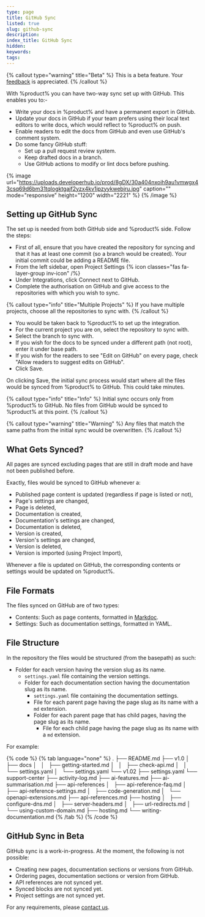 ```yaml
---
type: page
title: GitHub Sync
listed: true
slug: github-sync
description: 
index_title: GitHub Sync
hidden: 
keywords: 
tags: 
---
```




{% callout type="warning" title="Beta" %}
This is a beta feature. Your [feedback](/support-center/contact-us) is appreciated.
{% /callout %}


With %product% you can have two-way sync set up with GitHub. This enables you to:-

- Write your docs in %product% and have a permanent export in GitHub.
- Update your docs in GitHub if your team prefers using their local text editors to write docs, which would reflect to %product% on push.
- Enable readers to edit the docs from GitHub and even use GitHub's comment system.
- Do some fancy GitHub stuff:
    - Set up a pull request review system.
    - Keep drafted docs in a branch.
    - Use GitHub actions to modify or lint docs before pushing.


{% image url="https://uploads.developerhub.io/prod/8gDX/30a404nxoih9au1vmwgx43csq69d6bm31tqlogktgajf2yzx4kv1ipzyykwebjru.jpg" caption="" mode="responsive" height="1200" width="2221" %}
{% /image %}


## Setting up GitHub Sync

The set up is needed from both GitHub side and %product% side. Follow the steps:

- First of all, ensure that you have created the repository for syncing and that it has at least one commit (so a branch would be created). Your initial commit could be adding a README file.
- From the left sidebar, open Project Settings {% icon classes="fas fa-layer-group inv-icon" /%}
- Under Integrations, click Connect next to GitHub.
- Complete the authorisation on GitHub and give access to the repositories with which you wish to sync.


{% callout type="info" title="Multiple Projects" %}
If you have multiple projects, choose all the repositories to sync with.
{% /callout %}


- You would be taken back to %product% to set up the integration.
- For the current project you are on, select the repository to sync with.
- Select the branch to sync with.
- If you wish for the docs to be synced under a different path (not root), enter it under base path.
- If you wish for the readers to see "Edit on GitHub" on every page, check "Allow readers to suggest edits on GitHub".
- Click Save.

On clicking Save, the initial sync process would start where all the files would be synced from %product% to GitHub. This could take minutes.


{% callout type="info" title="Info" %}
Initial sync occurs only from %product% to GitHub. No files from GitHub would be synced to %product% at this point.
{% /callout %}



{% callout type="warning" title="Warning" %}
Any files that match the same paths from the initial sync would be overwritten.
{% /callout %}


## What Gets Synced?

All pages are synced excluding pages that are still in draft mode and have not been published before.

Exactly, files would be synced to GitHub whenever a:

- Published page content is updated (regardless if page is listed or not),
- Page's settings are changed,
- Page is deleted,
- Documentation is created,
- Documentation's settings are changed,
- Documentation is deleted,
- Version is created,
- Version's settings are changed,
- Version is deleted,
- Version is imported (using Project Import),

Whenever a file is updated on GitHub, the corresponding contents or settings would be updated on %product%.

## File Formats

The files synced on GitHub are of two types:

- Contents: Such as page contents, formatted in [Markdoc](/support-center/markdoc-format).
- Settings: Such as documentation settings, formatted in YAML.

## File Structure

In the repository the files would be structured (from the basepath) as such:

- Folder for each version having the version slug as its name.
    - `settings.yaml` file containing the version settings.
    - Folder for each documentation section having the documentation slug as its name.
        - `settings.yaml` file containing the documentation settings.
        - File for each parent page having the page slug as its name with a `md` extension.
        - Folder for each parent page that has child pages, having the page slug as its name.
            - File for each child page having the page slug as its name with a `md` extension.

For example:


{% code %}
{% tab language="none" %}
.
├── README.md
├── v1.0
│   ├── docs
│   │   ├── getting-started.md
│   │   ├── check-api.md
│   │   └── settings.yaml
│   └── settings.yaml
└── v1.02
    ├── settings.yaml
    └── support-center
        ├── activity-log.md
        ├── ai-features.md
        ├── ai-summarisation.md
        ├── api-references
        │   ├── api-reference-faq.md
        │   ├── api-reference-settings.md
        │   ├── code-generation.md
        │   └── openapi-extensions.md
        ├── api-references.md
        ├── hosting
        │   ├── configure-dns.md
        │   ├── server-headers.md
        │   ├── url-redirects.md
        │   └── using-custom-domain.md
        ├── hosting.md
        └── writing-documentation.md
{% /tab %}
{% /code %}


## GitHub Sync in Beta

GitHub sync is a work-in-progress. At the moment, the following is not possible:

- Creating new pages, documentation sections or versions from GitHub.
- Ordering pages, documentation sections or version from GitHub.
- API references are not synced yet.
- Synced blocks are not synced yet.
- Project settings are not synced yet.

For any requirements, please [contact us](/support-center/contact-us).

